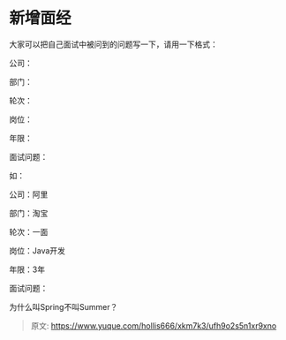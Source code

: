 # 新增面经

大家可以把自己面试中被问到的问题写一下，请用一下格式：



公司：

部门：

轮次：

岗位：

年限：

面试问题：



如：



公司：阿里

部门：淘宝

轮次：一面

岗位：Java开发

年限：3年

面试问题：



为什么叫Spring不叫Summer？



> 原文: <https://www.yuque.com/hollis666/xkm7k3/ufh9o2s5n1xr9xno>